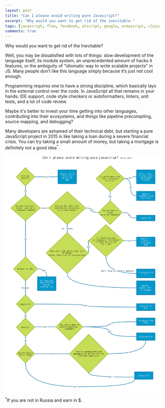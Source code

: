 ```yaml
---
layout: post
title: "Can I please avoid writing pure Javascript?"
excerpt: "Why would you want to get rid of the inevitable."
tags: [javascript, flow, facebook, atscript, google, ecmascript, clojure, clojurescript, typescript]
comments: true
---
```

Why would you want to get rid of the Inevitable?

Well, you may be dissatisfied with lots of things: slow development of the language itself, its module system, an unprecedented amount of hacks it features, or the ambiguity of "idiomatic way to write scalable projects" in JS. Many people don’t like this language simply because it’s just not cool enough.

Programming requires one to have a strong discipline, which basically lays in the external control over the code. In JavaScript all that remains in your hands: IDE support, code style checkers or autoformatters, linters, unit tests, and a lot of code review.

Maybe it's better to invest your time getting into other languages, contributing into their ecosystems, and things like pipeline precompiling, source mapping, and debugging?

Many developers are ashamed of their technical debt, but starting a pure JavaScript project in 2015 is like taking a loan during a severe financial crisis. You can try taking a small amount of money, but taking a mortgage is definitely not a good idea<sup>*</sup>.

![Feature demo](/images/2015/js.svg)

<sup>*</sup>If you are not in Russia and earn in $.

